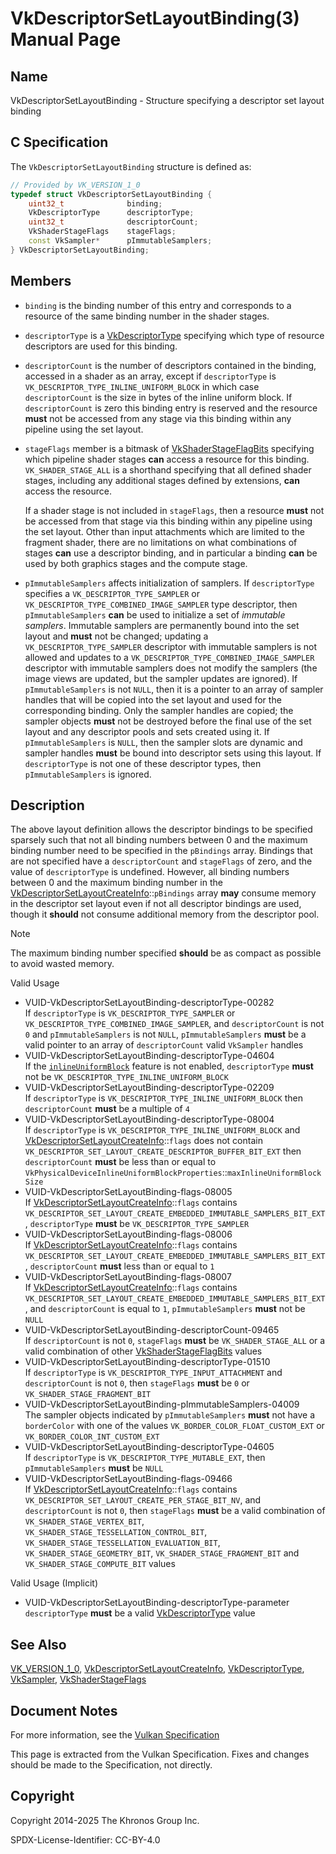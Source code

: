 # VkDescriptorSetLayoutBinding(3) Manual Page

## Name

VkDescriptorSetLayoutBinding - Structure specifying a descriptor set layout binding



## [](#_c_specification)C Specification

The `VkDescriptorSetLayoutBinding` structure is defined as:

```c++
// Provided by VK_VERSION_1_0
typedef struct VkDescriptorSetLayoutBinding {
    uint32_t              binding;
    VkDescriptorType      descriptorType;
    uint32_t              descriptorCount;
    VkShaderStageFlags    stageFlags;
    const VkSampler*      pImmutableSamplers;
} VkDescriptorSetLayoutBinding;
```

## [](#_members)Members

- `binding` is the binding number of this entry and corresponds to a resource of the same binding number in the shader stages.
- `descriptorType` is a [VkDescriptorType](https://registry.khronos.org/vulkan/specs/latest/man/html/VkDescriptorType.html) specifying which type of resource descriptors are used for this binding.
- `descriptorCount` is the number of descriptors contained in the binding, accessed in a shader as an array, except if `descriptorType` is `VK_DESCRIPTOR_TYPE_INLINE_UNIFORM_BLOCK` in which case `descriptorCount` is the size in bytes of the inline uniform block. If `descriptorCount` is zero this binding entry is reserved and the resource **must** not be accessed from any stage via this binding within any pipeline using the set layout.
- `stageFlags` member is a bitmask of [VkShaderStageFlagBits](https://registry.khronos.org/vulkan/specs/latest/man/html/VkShaderStageFlagBits.html) specifying which pipeline shader stages **can** access a resource for this binding. `VK_SHADER_STAGE_ALL` is a shorthand specifying that all defined shader stages, including any additional stages defined by extensions, **can** access the resource.
  
  If a shader stage is not included in `stageFlags`, then a resource **must** not be accessed from that stage via this binding within any pipeline using the set layout. Other than input attachments which are limited to the fragment shader, there are no limitations on what combinations of stages **can** use a descriptor binding, and in particular a binding **can** be used by both graphics stages and the compute stage.
- `pImmutableSamplers` affects initialization of samplers. If `descriptorType` specifies a `VK_DESCRIPTOR_TYPE_SAMPLER` or `VK_DESCRIPTOR_TYPE_COMBINED_IMAGE_SAMPLER` type descriptor, then `pImmutableSamplers` **can** be used to initialize a set of *immutable samplers*. Immutable samplers are permanently bound into the set layout and **must** not be changed; updating a `VK_DESCRIPTOR_TYPE_SAMPLER` descriptor with immutable samplers is not allowed and updates to a `VK_DESCRIPTOR_TYPE_COMBINED_IMAGE_SAMPLER` descriptor with immutable samplers does not modify the samplers (the image views are updated, but the sampler updates are ignored). If `pImmutableSamplers` is not `NULL`, then it is a pointer to an array of sampler handles that will be copied into the set layout and used for the corresponding binding. Only the sampler handles are copied; the sampler objects **must** not be destroyed before the final use of the set layout and any descriptor pools and sets created using it. If `pImmutableSamplers` is `NULL`, then the sampler slots are dynamic and sampler handles **must** be bound into descriptor sets using this layout. If `descriptorType` is not one of these descriptor types, then `pImmutableSamplers` is ignored.

## [](#_description)Description

The above layout definition allows the descriptor bindings to be specified sparsely such that not all binding numbers between 0 and the maximum binding number need to be specified in the `pBindings` array. Bindings that are not specified have a `descriptorCount` and `stageFlags` of zero, and the value of `descriptorType` is undefined. However, all binding numbers between 0 and the maximum binding number in the [VkDescriptorSetLayoutCreateInfo](https://registry.khronos.org/vulkan/specs/latest/man/html/VkDescriptorSetLayoutCreateInfo.html)::`pBindings` array **may** consume memory in the descriptor set layout even if not all descriptor bindings are used, though it **should** not consume additional memory from the descriptor pool.

Note

The maximum binding number specified **should** be as compact as possible to avoid wasted memory.

Valid Usage

- [](#VUID-VkDescriptorSetLayoutBinding-descriptorType-00282)VUID-VkDescriptorSetLayoutBinding-descriptorType-00282  
  If `descriptorType` is `VK_DESCRIPTOR_TYPE_SAMPLER` or `VK_DESCRIPTOR_TYPE_COMBINED_IMAGE_SAMPLER`, and `descriptorCount` is not `0` and `pImmutableSamplers` is not `NULL`, `pImmutableSamplers` **must** be a valid pointer to an array of `descriptorCount` valid `VkSampler` handles
- [](#VUID-VkDescriptorSetLayoutBinding-descriptorType-04604)VUID-VkDescriptorSetLayoutBinding-descriptorType-04604  
  If the [`inlineUniformBlock`](https://registry.khronos.org/vulkan/specs/latest/html/vkspec.html#features-inlineUniformBlock) feature is not enabled, `descriptorType` **must** not be `VK_DESCRIPTOR_TYPE_INLINE_UNIFORM_BLOCK`
- [](#VUID-VkDescriptorSetLayoutBinding-descriptorType-02209)VUID-VkDescriptorSetLayoutBinding-descriptorType-02209  
  If `descriptorType` is `VK_DESCRIPTOR_TYPE_INLINE_UNIFORM_BLOCK` then `descriptorCount` **must** be a multiple of `4`
- [](#VUID-VkDescriptorSetLayoutBinding-descriptorType-08004)VUID-VkDescriptorSetLayoutBinding-descriptorType-08004  
  If `descriptorType` is `VK_DESCRIPTOR_TYPE_INLINE_UNIFORM_BLOCK` and [VkDescriptorSetLayoutCreateInfo](https://registry.khronos.org/vulkan/specs/latest/man/html/VkDescriptorSetLayoutCreateInfo.html)::`flags` does not contain `VK_DESCRIPTOR_SET_LAYOUT_CREATE_DESCRIPTOR_BUFFER_BIT_EXT` then `descriptorCount` **must** be less than or equal to `VkPhysicalDeviceInlineUniformBlockProperties`::`maxInlineUniformBlockSize`
- [](#VUID-VkDescriptorSetLayoutBinding-flags-08005)VUID-VkDescriptorSetLayoutBinding-flags-08005  
  If [VkDescriptorSetLayoutCreateInfo](https://registry.khronos.org/vulkan/specs/latest/man/html/VkDescriptorSetLayoutCreateInfo.html)::`flags` contains `VK_DESCRIPTOR_SET_LAYOUT_CREATE_EMBEDDED_IMMUTABLE_SAMPLERS_BIT_EXT`, `descriptorType` **must** be `VK_DESCRIPTOR_TYPE_SAMPLER`
- [](#VUID-VkDescriptorSetLayoutBinding-flags-08006)VUID-VkDescriptorSetLayoutBinding-flags-08006  
  If [VkDescriptorSetLayoutCreateInfo](https://registry.khronos.org/vulkan/specs/latest/man/html/VkDescriptorSetLayoutCreateInfo.html)::`flags` contains `VK_DESCRIPTOR_SET_LAYOUT_CREATE_EMBEDDED_IMMUTABLE_SAMPLERS_BIT_EXT`, `descriptorCount` **must** less than or equal to `1`
- [](#VUID-VkDescriptorSetLayoutBinding-flags-08007)VUID-VkDescriptorSetLayoutBinding-flags-08007  
  If [VkDescriptorSetLayoutCreateInfo](https://registry.khronos.org/vulkan/specs/latest/man/html/VkDescriptorSetLayoutCreateInfo.html)::`flags` contains `VK_DESCRIPTOR_SET_LAYOUT_CREATE_EMBEDDED_IMMUTABLE_SAMPLERS_BIT_EXT`, and `descriptorCount` is equal to `1`, `pImmutableSamplers` **must** not be `NULL`
- [](#VUID-VkDescriptorSetLayoutBinding-descriptorCount-09465)VUID-VkDescriptorSetLayoutBinding-descriptorCount-09465  
  If `descriptorCount` is not `0`, `stageFlags` **must** be `VK_SHADER_STAGE_ALL` or a valid combination of other [VkShaderStageFlagBits](https://registry.khronos.org/vulkan/specs/latest/man/html/VkShaderStageFlagBits.html) values
- [](#VUID-VkDescriptorSetLayoutBinding-descriptorType-01510)VUID-VkDescriptorSetLayoutBinding-descriptorType-01510  
  If `descriptorType` is `VK_DESCRIPTOR_TYPE_INPUT_ATTACHMENT` and `descriptorCount` is not `0`, then `stageFlags` **must** be `0` or `VK_SHADER_STAGE_FRAGMENT_BIT`
- [](#VUID-VkDescriptorSetLayoutBinding-pImmutableSamplers-04009)VUID-VkDescriptorSetLayoutBinding-pImmutableSamplers-04009  
  The sampler objects indicated by `pImmutableSamplers` **must** not have a `borderColor` with one of the values `VK_BORDER_COLOR_FLOAT_CUSTOM_EXT` or `VK_BORDER_COLOR_INT_CUSTOM_EXT`
- [](#VUID-VkDescriptorSetLayoutBinding-descriptorType-04605)VUID-VkDescriptorSetLayoutBinding-descriptorType-04605  
  If `descriptorType` is `VK_DESCRIPTOR_TYPE_MUTABLE_EXT`, then `pImmutableSamplers` **must** be `NULL`
- [](#VUID-VkDescriptorSetLayoutBinding-flags-09466)VUID-VkDescriptorSetLayoutBinding-flags-09466  
  If [VkDescriptorSetLayoutCreateInfo](https://registry.khronos.org/vulkan/specs/latest/man/html/VkDescriptorSetLayoutCreateInfo.html)::`flags` contains `VK_DESCRIPTOR_SET_LAYOUT_CREATE_PER_STAGE_BIT_NV`, and `descriptorCount` is not `0`, then `stageFlags` **must** be a valid combination of `VK_SHADER_STAGE_VERTEX_BIT`, `VK_SHADER_STAGE_TESSELLATION_CONTROL_BIT`, `VK_SHADER_STAGE_TESSELLATION_EVALUATION_BIT`, `VK_SHADER_STAGE_GEOMETRY_BIT`, `VK_SHADER_STAGE_FRAGMENT_BIT` and `VK_SHADER_STAGE_COMPUTE_BIT` values

Valid Usage (Implicit)

- [](#VUID-VkDescriptorSetLayoutBinding-descriptorType-parameter)VUID-VkDescriptorSetLayoutBinding-descriptorType-parameter  
  `descriptorType` **must** be a valid [VkDescriptorType](https://registry.khronos.org/vulkan/specs/latest/man/html/VkDescriptorType.html) value

## [](#_see_also)See Also

[VK\_VERSION\_1\_0](https://registry.khronos.org/vulkan/specs/latest/man/html/VK_VERSION_1_0.html), [VkDescriptorSetLayoutCreateInfo](https://registry.khronos.org/vulkan/specs/latest/man/html/VkDescriptorSetLayoutCreateInfo.html), [VkDescriptorType](https://registry.khronos.org/vulkan/specs/latest/man/html/VkDescriptorType.html), [VkSampler](https://registry.khronos.org/vulkan/specs/latest/man/html/VkSampler.html), [VkShaderStageFlags](https://registry.khronos.org/vulkan/specs/latest/man/html/VkShaderStageFlags.html)

## [](#_document_notes)Document Notes

For more information, see the [Vulkan Specification](https://registry.khronos.org/vulkan/specs/latest/html/vkspec.html#VkDescriptorSetLayoutBinding)

This page is extracted from the Vulkan Specification. Fixes and changes should be made to the Specification, not directly.

## [](#_copyright)Copyright

Copyright 2014-2025 The Khronos Group Inc.

SPDX-License-Identifier: CC-BY-4.0